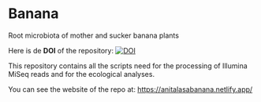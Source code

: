 # Banana
Root microbiota of mother and sucker banana plants


Here is de **DOI** of the repository:
[![DOI](https://sandbox.zenodo.org/badge/898447741.svg)](https://handle.stage.datacite.org/10.5072/zenodo.139771)


This repository contains all the scripts need for the processing of Illumina MiSeq reads and for the ecological analyses.

You can see the website of the repo at: https://anitalasabanana.netlify.app/

